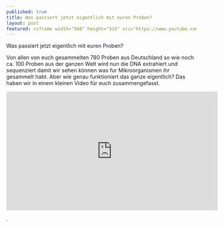 ```yaml
---
published: true
title: Was passiert jetzt eigentlich mit euren Proben?
layout: post
featured: <iframe width="560" height="315" src="https://www.youtube.com/embed/EOdb_SZASl4" frameborder="0" allowfullscreen></iframe>
---
```


Was passiert jetzt eigentlich mit euren Proben?

Von allen von euch gesammelten 780 Proben aus Deutschland so wie noch ca. 100 Proben aus der ganzen Welt wird nun die DNA extrahiert und sequenziert damit wir sehen können was fur Mikroorganismen ihr gesammelt habt.
Aber wie genau funktioniert das ganze eigentlich? Das haben wir in einem kleinen Video für euch zusammengefasst.
<iframe width="560" height="315" src="https://www.youtube.com/embed/EOdb_SZASl4" frameborder="0" allowfullscreen></iframe>

.
